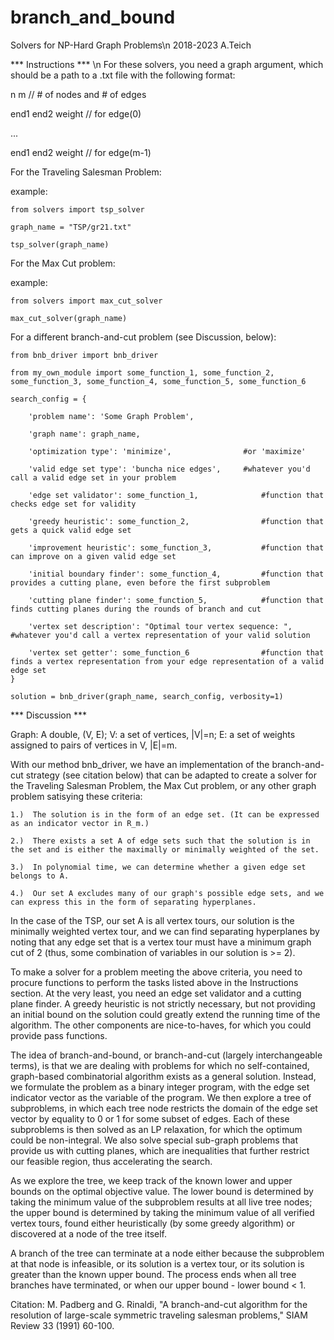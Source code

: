 # branch_and_bound
Solvers for NP-Hard Graph Problems\n
2018-2023 A.Teich

*** Instructions *** \n
For these solvers, you need a graph argument, which should be a path to a .txt file with the following format:

n m                 // # of nodes and # of edges

end1 end2 weight    // for edge(0)

...

end1 end2 weight    // for edge(m-1)


For the Traveling Salesman Problem:

example:

    from solvers import tsp_solver
    
    graph_name = "TSP/gr21.txt"
    
    tsp_solver(graph_name)

For the Max Cut problem:

example:

    from solvers import max_cut_solver
    
    max_cut_solver(graph_name)

For a different branch-and-cut problem (see Discussion, below):
    
    from bnb_driver import bnb_driver
    
    from my_own_module import some_function_1, some_function_2, some_function_3, some_function_4, some_function_5, some_function_6 
    
    search_config = { 
    
        'problem name': 'Some Graph Problem',
        
        'graph name': graph_name,
        
        'optimization type': 'minimize',                #or 'maximize'
        
        'valid edge set type': 'buncha nice edges',     #whatever you'd call a valid edge set in your problem
        
        'edge set validator': some_function_1,              #function that checks edge set for validity 
        
        'greedy heuristic': some_function_2,                #function that gets a quick valid edge set
        
        'improvement heuristic': some_function_3,           #function that can improve on a given valid edge set
        
        'initial boundary finder': some_function_4,         #function that provides a cutting plane, even before the first subproblem
        
        'cutting plane finder': some_function_5,            #function that finds cutting planes during the rounds of branch and cut
        
        'vertex set description': "Optimal tour vertex sequence: ",     #whatever you'd call a vertex representation of your valid solution
        
        'vertex set getter': some_function_6                #function that finds a vertex representation from your edge representation of a valid edge set
    }

    solution = bnb_driver(graph_name, search_config, verbosity=1)


*** Discussion ***

Graph: A double, (V, E); V: a set of vertices, |V|=n; E: a set of weights assigned to pairs of vertices in V, |E|=m.

With our method bnb_driver, we have an implementation of the branch-and-cut strategy (see citation below) that can be adapted to create a solver for the Traveling Salesman Problem, the Max Cut problem, or any other graph problem satisying these criteria:

    1.)  The solution is in the form of an edge set. (It can be expressed as an indicator vector in R_m.)
    
    2.)  There exists a set A of edge sets such that the solution is in the set and is either the maximally or minimally weighted of the set.
    
    3.)  In polynomial time, we can determine whether a given edge set belongs to A.
    
    4.)  Our set A excludes many of our graph's possible edge sets, and we can express this in the form of separating hyperplanes.

In the case of the TSP, our set A is all vertex tours, our solution is the minimally weighted vertex tour, and we can find separating hyperplanes by noting that any edge set that is a vertex tour must have a minimum graph cut of 2 (thus, some combination of variables in our solution is >= 2).

To make a solver for a problem meeting the above criteria, you need to procure functions to perform the tasks listed above in the Instructions section. At the very least, you need an edge set validator and a cutting plane finder. A greedy heuristic is not strictly necessary, but not providing an initial bound on the solution could greatly extend the running time of the algorithm. The other components are nice-to-haves, for which you could provide pass functions. 

The idea of branch-and-bound, or branch-and-cut (largely interchangeable terms), is that we are dealing with problems for which no self-contained, graph-based combinatorial algorithm exists as a general solution. Instead, we formulate the problem as a binary integer program, with the edge set indicator vector as the variable of the program. We then explore a tree of subproblems, in which each tree node restricts the domain of the edge set vector by equality to 0 or 1 for some subset of edges. Each of these subproblems is then solved as an LP relaxation, for which the optimum could be non-integral. We also solve special sub-graph problems that provide us with cutting planes, which are inequalities that further restrict our feasible region, thus accelerating the search.

As we explore the tree, we keep track of the known lower and upper bounds on the optimal objective value. The lower bound is determined by taking the minimum value of the subproblem results at all live tree nodes; the upper bound is determined by taking the minimum value of all verified vertex tours, found either heuristically (by some greedy algorithm) or discovered at a node of the tree itself.

A branch of the tree can terminate at a node either because the subproblem at that node is infeasible, or its solution is a vertex tour, or its solution is greater than the known upper bound. The process ends when all tree branches have terminated, or when our upper bound - lower bound < 1.

Citation:
 M. Padberg and G. Rinaldi, "A branch-and-cut algorithm for the resolution of large-scale symmetric traveling salesman problems," SIAM Review 33 (1991) 60-100.
 




